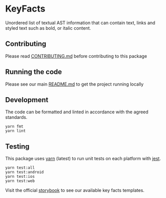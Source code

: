 # KeyFacts

Unordered list of textual AST information that can contain text, links and styled
text such as bold, or italic content.

## Contributing

Please read [CONTRIBUTING.md](./CONTRIBUTING.md) before contributing to this
package

## Running the code

Please see our main [README.md](../README.md) to get the project running locally

## Development

The code can be formatted and linted in accordance with the agreed standards.

```
yarn fmt
yarn lint
```

## Testing

This package uses [yarn](https://yarnpkg.com) (latest) to run unit tests on each
platform with [jest](https://facebook.github.io/jest/).

```
yarn test:all
yarn test:android
yarn test:ios
yarn test:web
```

Visit the official
[storybook](http://components.thetimes.co.uk/?knob-Size%20of%20ad%20placeholder%3A=default&knob-Key%20facts%20title%3A%20=New%20Brexit%20referendum&selectedKind=Composed%2FKey%20Facts&selectedStory=default&full=0&addons=1&stories=1&panelRight=0&addonPanel=storybooks%2Fstorybook-addon-knobs)
to see our available key facts templates.
